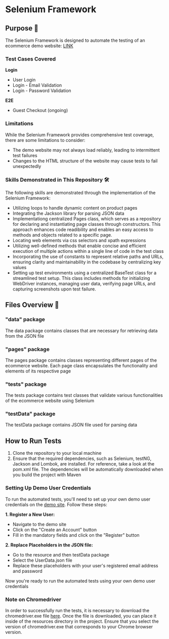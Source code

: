 # Selenium Framework

## Purpose 🎯
The Selenium Framework is designed to automate the testing of an ecommerce demo website: [LINK](https://ecommerce.tealiumdemo.com/)

### Test Cases Covered
**Login**
* User Login
* Login - Email Validation
* Login - Password Validation

**E2E**
* Guest Checkout (ongoing) 

### Limitations
While the Selenium Framework provides comprehensive test coverage, there are some limitations to consider:
* The demo website may not always load reliably, leading to intermittent test failures
* Changes to the HTML structure of the website may cause tests to fail unexpectedly

### Skills Demonstrated in This Repository 🛠️ 
The following skills are demonstrated through the implementation of the Selenium Framework:
* Utilizing loops to handle dynamic content on product pages
* Integrating the Jackson library for parsing JSON data
* Implementationg centralized Pages class, which serves as a repository for declaring and instantiating page classes through constructors.
This approach enhances code readibility and enables an easy access to methods and objects related to a specific page.
* Locating web elements via css selectors and xpath expressions 
* Utilizing well-defined methods that enable concise and efficient execution of multiple actions within a single line of code in the test class
* Incorporating the use of constants to represent relative paths and URLs, ensuring clarity and maintainability in the codebase by centralizing key values
* Setting up test environments using a centralized BaseTest class for a streamlined test setup.
This class includes methods for initializing WebDriver instances, managing user data, verifying page URLs, and capturing screenshots upon test failure.

## Files Overview 📁

### "data" package
The data package contains classes that are necessary for retrieving data from the JSON file

### "pages" package
The pages package contains classes representing different pages of the ecommerce website. Each page class encapsulates the functionality and elements of its respective page

### "tests" package
The tests package contains test classes that validate various functionalities of the ecommerce website using Selenium

### "testData" package
The testData package contains JSON file used for parsing data

## How to Run Tests

1. Clone the repository to your local machine
2. Ensure that the required dependencies, such as Selenium, testNG, Jackson and Lombok, are installed. For reference, take a look at the pom.xml file.
The dependencies will be automatically downloaded when you build the project with Maven

### Setting Up Demo User Credentials
To run the automated tests, you'll need to set up your own demo user credentials on the [demo site](https://ecommerce.tealiumdemo.com/). 
Follow these steps:

**1. Register a New User:**
* Navigate to the demo site
* Click on the "Create an Account" button
* Fill in the mandatory fields and click on the "Register" button

**2. Replace Placeholders in the JSON file:**
  * Go to the resource and then testData package
  * Select the UserData.json file
  * Replace these placeholders with your user's registered email address and password
 
Now you're ready to run the automated tests using your own demo user credentials

### Note on Chromedriver

In order to successfully run the tests, it is necessary to download the chromedriver.exe file [here](https://googlechromelabs.github.io/chrome-for-testing/).
Once the file is downloaded, you can place it inside of the resources directory in the project.
Ensure that you select the version of chromedriver.exe that corresponds to your Chrome browser version. 
